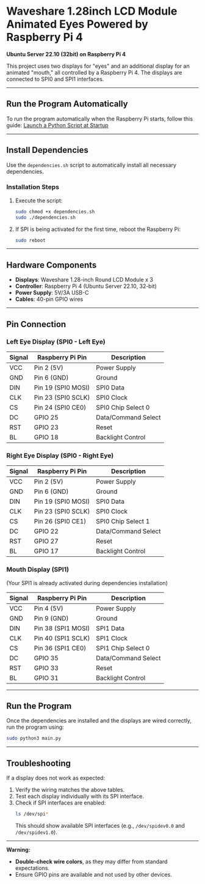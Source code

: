 # Waveshare 1.28inch LCD Module Animated Eyes Powered by Raspberry Pi 4

**Ubuntu Server 22.10 (32bit) on Raspberry Pi 4**

This project uses two displays for "eyes" and an additional display for an animated "mouth," all controlled by a Raspberry Pi 4. The displays are connected to SPI0 and SPI1 interfaces.

---

## **Run the Program Automatically**

To run the program automatically when the Raspberry Pi starts, follow this guide: 
[Launch a Python Script at Startup](https://www.raspberrypi-france.fr/lancer-un-script-python-au-demarrage-du-raspberry-pi/)

---

## **Install Dependencies**

Use the `dependencies.sh` script to automatically install all necessary dependencies.

### **Installation Steps**
1. Execute the script:
   ```bash
   sudo chmod +x dependencies.sh
   sudo ./dependencies.sh
   ```

2. If SPI is being activated for the first time, reboot the Raspberry Pi:
   ```bash
   sudo reboot
   ```

---

## **Hardware Components**

- **Displays**: Waveshare 1.28-inch Round LCD Module x 3 
- **Controller**: Raspberry Pi 4 (Ubuntu Server 22.10, 32-bit) 
- **Power Supply**: 5V/3A USB-C 
- **Cables**: 40-pin GPIO wires 

---

## **Pin Connection**

### **Left Eye Display (SPI0 - Left Eye)**

| Signal | Raspberry Pi Pin | Description          |
|--------|-------------------|----------------------|
| VCC    | Pin 2 (5V)        | Power Supply         |
| GND    | Pin 6 (GND)       | Ground               |
| DIN    | Pin 19 (SPI0 MOSI)| SPI0 Data            |
| CLK    | Pin 23 (SPI0 SCLK)| SPI0 Clock           |
| CS     | Pin 24 (SPI0 CE0) | SPI0 Chip Select 0   |
| DC     | GPIO 25           | Data/Command Select  |
| RST    | GPIO 23           | Reset                |
| BL     | GPIO 18           | Backlight Control    |

### **Right Eye Display (SPI0 - Right Eye)**

| Signal | Raspberry Pi Pin | Description          |
|--------|-------------------|----------------------|
| VCC    | Pin 2 (5V)        | Power Supply         |
| GND    | Pin 6 (GND)       | Ground               |
| DIN    | Pin 19 (SPI0 MOSI)| SPI0 Data            |
| CLK    | Pin 23 (SPI0 SCLK)| SPI0 Clock           |
| CS     | Pin 26 (SPI0 CE1) | SPI0 Chip Select 1   |
| DC     | GPIO 22           | Data/Command Select  |
| RST    | GPIO 27           | Reset                |
| BL     | GPIO 17           | Backlight Control    |

### **Mouth Display (SPI1)**

(Your SPI1 is already activated during dependencies installation)

| Signal | Raspberry Pi Pin | Description          |
|--------|-------------------|----------------------|
| VCC    | Pin 4 (5V)        | Power Supply         |
| GND    | Pin 9 (GND)       | Ground               |
| DIN    | Pin 38 (SPI1 MOSI)| SPI1 Data            |
| CLK    | Pin 40 (SPI1 SCLK)| SPI1 Clock           |
| CS     | Pin 36 (SPI1 CE0) | SPI1 Chip Select 0   |
| DC     | GPIO 35           | Data/Command Select  |
| RST    | GPIO 33           | Reset                |
| BL     | GPIO 31           | Backlight Control    |

---

## **Run the Program**

Once the dependencies are installed and the displays are wired correctly, run the program using:

```bash
sudo python3 main.py
```

---

## **Troubleshooting**

If a display does not work as expected: 
1. Verify the wiring matches the above tables. 
2. Test each display individually with its SPI interface. 
3. Check if SPI interfaces are enabled:
   ```bash
   ls /dev/spi*
   ```
   This should show available SPI interfaces (e.g., `/dev/spidev0.0` and `/dev/spidev1.0`).

---

**Warning:** 
- **Double-check wire colors**, as they may differ from standard expectations. 
- Ensure GPIO pins are available and not used by other devices.
